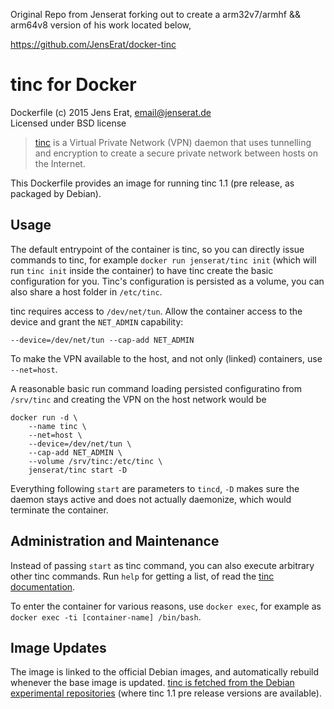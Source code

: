 Original Repo from Jenserat forking out to create a arm32v7/armhf && arm64v8 version of his work located below,

https://github.com/JensErat/docker-tinc

# tinc for Docker

Dockerfile (c) 2015 Jens Erat, email@jenserat.de  
Licensed under BSD license

> [tinc](http://www.tinc-vpn.org) is a Virtual Private Network (VPN) daemon that uses tunnelling and encryption to create a secure private network between hosts on the Internet.

This Dockerfile provides an image for running tinc 1.1 (pre release, as packaged by Debian).

## Usage

The default entrypoint of the container is tinc, so you can directly issue commands to tinc, for example `docker run jenserat/tinc init` (which will run `tinc init` inside the container) to have tinc create the basic configuration for you. Tinc's configuration is persisted as a volume, you can also share a host folder in `/etc/tinc`.

tinc requires access to `/dev/net/tun`. Allow the container access to the device and grant the `NET_ADMIN` capability:

    --device=/dev/net/tun --cap-add NET_ADMIN

To make the VPN available to the host, and not only (linked) containers, use `--net=host`.

A reasonable basic run command loading persisted configuratino from `/srv/tinc` and creating the VPN on the host network would be

    docker run -d \
        --name tinc \
        --net=host \
        --device=/dev/net/tun \
        --cap-add NET_ADMIN \
        --volume /srv/tinc:/etc/tinc \
        jenserat/tinc start -D

Everything following `start` are parameters to `tincd`, `-D` makes sure the daemon stays active and does not actually daemonize, which would terminate the container.

## Administration and Maintenance

Instead of passing `start` as tinc command, you can also execute arbitrary other tinc commands. Run `help` for getting a list, of read the [tinc documentation](http://www.tinc-vpn.org/documentation-1.1/).

To enter the container for various reasons, use `docker exec`, for example as `docker exec -ti [container-name] /bin/bash`.

## Image Updates

The image is linked to the official Debian images, and automatically rebuild whenever the base image is updated. [tinc is fetched from the Debian experimental repositories](https://packages.debian.org/experimental/tinc) (where tinc 1.1 pre release versions are available).
